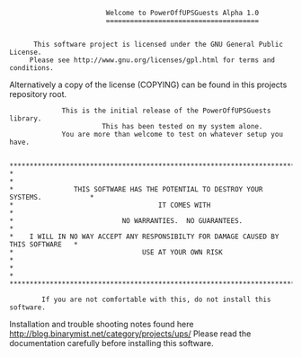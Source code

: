                             Welcome to PowerOffUPSGuests Alpha 1.0
                            ======================================

							
          This software project is licensed under the GNU General Public License.
         Please see http://www.gnu.org/licenses/gpl.html for terms and conditions.
Alternatively a copy of the license (COPYING) can be found in this projects repository root.
							
							
                 This is the initial release of the PowerOffUPSGuests library.
                           This has been tested on my system alone.
                 You are more than welcome to test on whatever setup you have.


    *************************************************************************************
    *                                                                                   *
    *               THIS SOFTWARE HAS THE POTENTIAL TO DESTROY YOUR SYSTEMS.            *
    *                                    IT COMES WITH                                  *
    *                           NO WARRANTIES.  NO GUARANTEES.                          *
    *    I WILL IN NO WAY ACCEPT ANY RESPONSIBILTY FOR DAMAGE CAUSED BY THIS SOFTWARE   *
    *                                USE AT YOUR OWN RISK                               *
    *                                                                                   *
    *************************************************************************************

            If you are not comfortable with this, do not install this software.
Installation and trouble shooting notes found here http://blog.binarymist.net/category/projects/ups/
          Please read the documentation carefully before installing this software.

